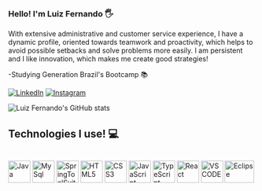 ### Hello! I'm Luiz Fernando 🖐️

With extensive administrative and customer service experience, I have a dynamic profile, oriented towards teamwork and proactivity, which helps to avoid possible setbacks and solve problems more easily. I am persistent and I like innovation, which makes me create good strategies!

-Studying Generation Brazil's Bootcamp 📚

[![LinkedIn](https://img.shields.io/badge/LinkedIn-0077B5?style=for-the-badge&logo=linkedin&logoColor=white)](https://www.linkedin.com/in/luiz-rodrigues-371709149/)
[![Instagram](https://img.shields.io/badge/Instagram-E4405F?style=for-the-badge&logo=instagram&logoColor=white)](https://www.instagram.com/luferbero/)

![Luiz Fernando's GitHub stats](https://github-readme-stats.vercel.app/api?username=luferbero&show_icons=true&theme=tokyonight)

## Technologies I use! 💻

<div style="display: inline_block"><br/>
  <img align="center" alt="Java" src="https://cdn.jsdelivr.net/gh/devicons/devicon/icons/java/java-original-wordmark.svg" width="45" height="45"/>
<img align="center" alt="MySql" src="https://cdn.jsdelivr.net/gh/devicons/devicon/icons/mysql/mysql-plain-wordmark.svg" width="45" height="45" /> 
  <img align="center" alt="SpringToolSuite" src="https://cdn.jsdelivr.net/gh/devicons/devicon/icons/spring/spring-original.svg" width="45" height="45" />
  <img align="center" alt="HTML5" src="https://cdn.jsdelivr.net/gh/devicons/devicon/icons/html5/html5-original-wordmark.svg" width="45" height="45" />
  <img align="center" alt="CSS3" src="https://cdn.jsdelivr.net/gh/devicons/devicon/icons/css3/css3-original-wordmark.svg" width="45" height="45" />
  <img align="center" alt="JavaScript" src="https://cdn.jsdelivr.net/gh/devicons/devicon/icons/javascript/javascript-original.svg" width="45" height="45" />
  <img align="center" alt="TypeScript" src="https://cdn.jsdelivr.net/gh/devicons/devicon/icons/typescript/typescript-original.svg" width="45" height="45" />
<img align="center" alt="React" src="https://cdn.jsdelivr.net/gh/devicons/devicon/icons/react/react-original-wordmark.svg" width="45" height="45" />
<img align="center" alt="VSCODE" src="https://cdn.jsdelivr.net/gh/devicons/devicon/icons/vscode/vscode-plain-wordmark.svg" width="45" height="45" />
  <img align="center" alt="Eclipse" src="https://img.shields.io/badge/Eclipse-2C2255?style=for-the-badge&logo=eclipse&logoColor=white" width="60" height="45" />
</div><br/>
